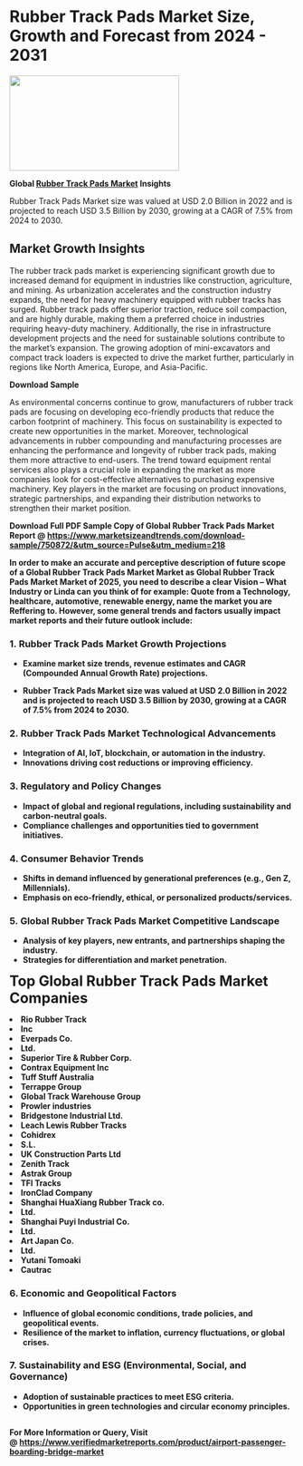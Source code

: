 <H1>Rubber Track Pads Market Size, Growth and Forecast from 2024 - 2031</H1><img class="aligncenter size-medium wp-image-584254" src="https://thirdeyenews.in/wp-content/uploads/2024/09/Global-Market-Research-300x168.jpeg" alt="" width="300" height="168" /><p><strong>Global&nbsp;<a href="https://www.marketsizeandtrends.com/download-sample/750872/&amp;utm_source=Pulse&amp;utm_medium=218">Rubber Track Pads Market</a> Insights</strong></p><p>Rubber Track Pads Market size was valued at USD 2.0 Billion in 2022 and is projected to reach USD 3.5 Billion by 2030, growing at a CAGR of 7.5% from 2024 to 2030.</p><p><h2>Market Growth Insights</h2> <p>The rubber track pads market is experiencing significant growth due to increased demand for equipment in industries like construction, agriculture, and mining. As urbanization accelerates and the construction industry expands, the need for heavy machinery equipped with rubber tracks has surged. Rubber track pads offer superior traction, reduce soil compaction, and are highly durable, making them a preferred choice in industries requiring heavy-duty machinery. Additionally, the rise in infrastructure development projects and the need for sustainable solutions contribute to the market’s expansion. The growing adoption of mini-excavators and compact track loaders is expected to drive the market further, particularly in regions like North America, Europe, and Asia-Pacific.</p> <p><strong>Download Sample</strong></p> <p>As environmental concerns continue to grow, manufacturers of rubber track pads are focusing on developing eco-friendly products that reduce the carbon footprint of machinery. This focus on sustainability is expected to create new opportunities in the market. Moreover, technological advancements in rubber compounding and manufacturing processes are enhancing the performance and longevity of rubber track pads, making them more attractive to end-users. The trend toward equipment rental services also plays a crucial role in expanding the market as more companies look for cost-effective alternatives to purchasing expensive machinery. Key players in the market are focusing on product innovations, strategic partnerships, and expanding their distribution networks to strengthen their market position.</p> <p><strong></p><p><span class=""><strong>Download Full PDF Sample Copy of Global Rubber Track Pads Market Report</strong> @ <a href="https://www.marketsizeandtrends.com/download-sample/750872/&amp;utm_source=Pulse&amp;utm_medium=218" target="_blank">https://www.marketsizeandtrends.com/download-sample/750872/&amp;utm_source=Pulse&amp;utm_medium=218</a></span></p><p>In order to make an accurate and perceptive description of future scope of a Global&nbsp;Rubber Track Pads Market Market as Global&nbsp;Rubber Track Pads Market Market of 2025, you need to describe a clear Vision &ndash; What Industry or Linda can you think of for example: Quote from a Technology, healthcare, automotive, renewable energy, name the market you are Reffering to. However, some general trends and factors usually impact market reports and their future outlook include:</p><h3>1.&nbsp;<strong>Rubber Track Pads Market Growth Projections</strong></h3><ul><li>Examine market size trends, revenue estimates and CAGR (Compounded Annual Growth Rate) projections.</li><li><p>Rubber Track Pads Market size was valued at USD 2.0 Billion in 2022 and is projected to reach USD 3.5 Billion by 2030, growing at a CAGR of 7.5% from 2024 to 2030.</p></li></ul><h3>2.&nbsp;<strong>Rubber Track Pads Market Technological Advancements</strong></h3><ul><li>Integration of AI, IoT, blockchain, or automation in the industry.</li><li>Innovations driving cost reductions or improving efficiency.</li></ul><h3>3.&nbsp;<strong>Regulatory and Policy Changes</strong></h3><ul><li>Impact of global and regional regulations, including sustainability and carbon-neutral goals.</li><li>Compliance challenges and opportunities tied to government initiatives.</li></ul><h3>4.&nbsp;<strong>Consumer Behavior Trends</strong></h3><ul><li>Shifts in demand influenced by generational preferences (e.g., Gen Z, Millennials).</li><li>Emphasis on eco-friendly, ethical, or personalized products/services.</li></ul><h3>5.&nbsp;<strong>Global Rubber Track Pads Market Competitive Landscape</strong></h3><ul><li>Analysis of key players, new entrants, and partnerships shaping the industry.</li><li>Strategies for differentiation and market penetration.</li></ul><p data-pm-slice="1 1 []"><span style="color: inherit; font-family: inherit; font-size: 25px;">Top Global Rubber Track Pads Market Companies</span></p><div class="" data-test-id=""><p><li>Rio Rubber Track</li><li> Inc</li><li> Everpads Co.</li><li> Ltd.</li><li> Superior Tire & Rubber Corp.</li><li> Contrax Equipment Inc</li><li> Tuff Stuff Australia</li><li> Terrappe Group</li><li> Global Track Warehouse Group</li><li> Prowler industries</li><li> Bridgestone Industrial Ltd.</li><li> Leach Lewis Rubber Tracks</li><li> Cohidrex</li><li> S.L.</li><li> UK Construction Parts Ltd</li><li> Zenith Track</li><li> Astrak Group</li><li> TFI Tracks</li><li> IronClad Company</li><li> Shanghai HuaXiang Rubber Track co.</li><li>Ltd.</li><li> Shanghai Puyi Industrial Co.</li><li> Ltd.</li><li> Art Japan Co.</li><li> Ltd.</li><li> Yutani Tomoaki</li><li> Cautrac</li></p></div><h3>6.&nbsp;<strong>Economic and Geopolitical Factors</strong></h3><ul><li>Influence of global economic conditions, trade policies, and geopolitical events.</li><li>Resilience of the market to inflation, currency fluctuations, or global crises.</li></ul><h3>7.&nbsp;<strong>Sustainability and ESG (Environmental, Social, and Governance)</strong></h3><ul><li>Adoption of sustainable practices to meet ESG criteria.</li><li>Opportunities in green technologies and circular economy principles.</li></ul><h2><strong style="font-size: 14px;">For More Information or Query, Visit @&nbsp;</strong><a style="background-color: #ffffff; font-size: 14px;" href="https://www.marketsizeandtrends.com/report/rubber-track-pads-market/" target="_blank">https://www.verifiedmarketreports.com/product/airport-passenger-boarding-bridge-market</a></h2>
